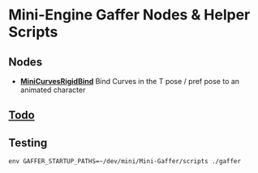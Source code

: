 # Mini-Engine Gaffer Nodes & Helper Scripts

## Nodes

* [**MiniCurvesRigidBind**](docs/MiniCurvesRigidBind.md) Bind Curves in the T pose / pref pose to an animated character

## [Todo](docs/todo.md)

## Testing

```
env GAFFER_STARTUP_PATHS=~/dev/mini/Mini-Gaffer/scripts ./gaffer
```



